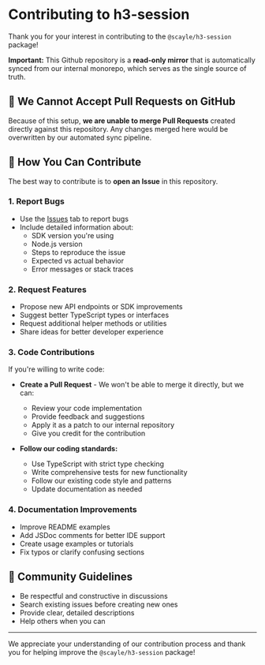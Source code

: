 # Contributing to h3-session

Thank you for your interest in contributing to the `@scayle/h3-session` package!

**Important:** This Github repository is a **read-only mirror** that is automatically synced from our internal monorepo,
which serves as the single source of truth.

## 🛑 We Cannot Accept Pull Requests on GitHub

Because of this setup, **we are unable to merge Pull Requests** created directly against this repository.
Any changes merged here would be overwritten by our automated sync pipeline.

## 🚀 How You Can Contribute

The best way to contribute is to **open an Issue** in this repository.

### 1. Report Bugs

- Use the [Issues](https://github.com/scayle/h3-session/issues) tab to report bugs
- Include detailed information about:
  - SDK version you're using
  - Node.js version
  - Steps to reproduce the issue
  - Expected vs actual behavior
  - Error messages or stack traces

### 2. Request Features

- Propose new API endpoints or SDK improvements
- Suggest better TypeScript types or interfaces
- Request additional helper methods or utilities
- Share ideas for better developer experience

### 3. Code Contributions

If you're willing to write code:

- **Create a Pull Request** - We won't be able to merge it directly, but we can:
  - Review your code implementation
  - Provide feedback and suggestions
  - Apply it as a patch to our internal repository
  - Give you credit for the contribution

- **Follow our coding standards:**
  - Use TypeScript with strict type checking
  - Write comprehensive tests for new functionality
  - Follow our existing code style and patterns
  - Update documentation as needed

### 4. Documentation Improvements

- Improve README examples
- Add JSDoc comments for better IDE support
- Create usage examples or tutorials
- Fix typos or clarify confusing sections

## 🤝 Community Guidelines

- Be respectful and constructive in discussions
- Search existing issues before creating new ones
- Provide clear, detailed descriptions
- Help others when you can

---

We appreciate your understanding of our contribution process and thank you for
helping improve the `@scayle/h3-session` package!
